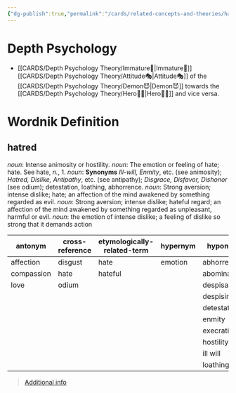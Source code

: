 ```yaml
---
{"dg-publish":true,"permalink":"/cards/related-concepts-and-theories/hatred/","created":"2023-05-03T00:17:35.861+02:00","updated":"2023-05-08T21:06:39.170+02:00"}
---
```


# Depth Psychology 
- [[CARDS/Depth Psychology Theory/Immature🐇\|Immature🐇]] [[CARDS/Depth Psychology Theory/Attitude🎭\|Attitude🎭]] of the [[CARDS/Depth Psychology Theory/Demon😈\|Demon😈]] towards the [[CARDS/Depth Psychology Theory/Hero🦸‍♂️\|Hero🦸‍♂️]] and vice versa. 

# Wordnik Definition
## hatred
*noun*: Intense animosity or hostility.
*noun*: The emotion or feeling of hate; hate. See <internalXref urlencoded="hate">hate</internalXref>, <em>n.</em>, 1.
*noun*: <strong>Synonyms</strong> <em>Ill-will, Enmity</em>, etc. (see <internalXref urlencoded="animosity">animosity</internalXref>); <em>Hatred, Dislike, Antipathy</em>, etc. (see <internalXref urlencoded="antipathy">antipathy</internalXref>); <em>Disgrace, Disfavor, Dishonor</em> (see <internalXref urlencoded="odium">odium</internalXref>); detestation, loathing, abhorrence.
*noun*: Strong aversion; intense dislike; hate; an affection of the mind awakened by something regarded as evil.
*noun*: Strong <xref>aversion</xref>; intense <xref>dislike</xref>; <xref>hateful</xref> regard; an affection of the mind awakened by something regarded as unpleasant, harmful or evil.
*noun*: the emotion of intense dislike; a feeling of dislike so strong that it demands action

| antonym |cross-reference |etymologically-related-term |hypernym |hyponym |same-context |synonym |
| --- | --- | --- | --- | --- | --- | --- |
| affection | disgust | hate | emotion | abhorrence | anger | Anglophobia |
| compassion | hate | hateful |  | abomination | contempt | Russophobia |
| love | odium |  |  | despisal | cruelty | abhorrence |
|  |  |  |  | despising | envy | abhorrence |
|  |  |  |  | detestation | grief | abomination |
|  |  |  |  | enmity | hate | abomination |
|  |  |  |  | execration | hostility | allergy |
|  |  |  |  | hostility | lust | animosity |
|  |  |  |  | ill will | prejudice | animosity |
|  |  |  |  | loathing | pride | antagonism |

> [Additional info](https://www.wordnik.com/words/hatred)